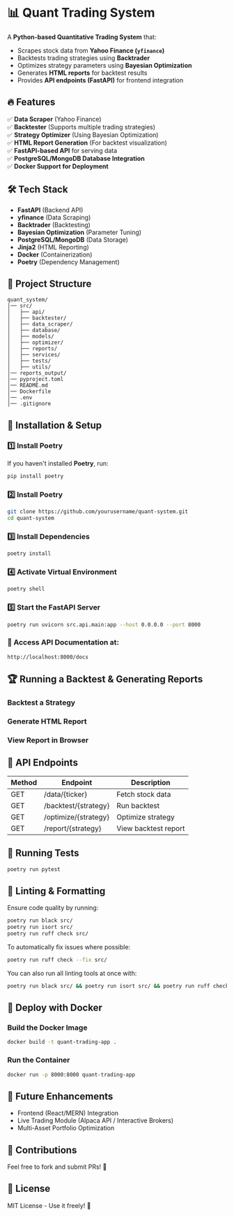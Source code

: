 # 📊 Quant Trading System

A **Python-based Quantitative Trading System** that:
- Scrapes stock data from **Yahoo Finance (`yfinance`)**
- Backtests trading strategies using **Backtrader**
- Optimizes strategy parameters using **Bayesian Optimization**
- Generates **HTML reports** for backtest results
- Provides **API endpoints (FastAPI)** for frontend integration

## 🔥 Features
✅ **Data Scraper** (Yahoo Finance)  
✅ **Backtester** (Supports multiple trading strategies)  
✅ **Strategy Optimizer** (Using Bayesian Optimization)  
✅ **HTML Report Generation** (For backtest visualization)  
✅ **FastAPI-based API** for serving data  
✅ **PostgreSQL/MongoDB Database Integration**  
✅ **Docker Support for Deployment**  

## 🛠 Tech Stack
- **FastAPI** (Backend API)
- **yfinance** (Data Scraping)
- **Backtrader** (Backtesting)
- **Bayesian Optimization** (Parameter Tuning)
- **PostgreSQL/MongoDB** (Data Storage)
- **Jinja2** (HTML Reporting)
- **Docker** (Containerization)
- **Poetry** (Dependency Management)

## 📂 Project Structure
```
quant_system/
│── src/
│   ├── api/
│   ├── backtester/
│   ├── data_scraper/
│   ├── database/
│   ├── models/
│   ├── optimizer/
│   ├── reports/
│   ├── services/
│   ├── tests/
│   ├── utils/
│── reports_output/
│── pyproject.toml
│── README.md
│── Dockerfile
│── .env
│── .gitignore
````

## 🚀 Installation & Setup

### **1️⃣ Install Poetry**
If you haven't installed **Poetry**, run:
```bash
pip install poetry
```

### **2️⃣ Install Poetry**
```bash
git clone https://github.com/yourusername/quant-system.git
cd quant-system
```

### **3️⃣ Install Dependencies**
```bash
poetry install
```

### **4️⃣ Activate Virtual Environment**
```bash
poetry shell
```

### **5️⃣ Start the FastAPI Server**
```bash
poetry run uvicorn src.api.main:app --host 0.0.0.0 --port 8000
```


### **📌 Access API Documentation at:**
```
http://localhost:8000/docs
```

## 🏆 Running a Backtest & Generating Reports
### Backtest a Strategy
### Generate HTML Report
### View Report in Browser

## 📜 API Endpoints

| Method | Endpoint               | Description            |
|--------|------------------------|------------------------|
| GET    | /data/{ticker}         | Fetch stock data       |
| GET    | /backtest/{strategy}   | Run backtest           |
| GET    | /optimize/{strategy}   | Optimize strategy      |
| GET    | /report/{strategy}     | View backtest report   |


## 🧪 Running Tests
```bash
poetry run pytest
```

## 🎯 Linting & Formatting
Ensure code quality by running:
```bash
poetry run black src/
poetry run isort src/
poetry run ruff check src/
```

To automatically fix issues where possible:
```bash
poetry run ruff check --fix src/
```

You can also run all linting tools at once with:
```bash
poetry run black src/ && poetry run isort src/ && poetry run ruff check src/
```

## 🚀 Deploy with Docker

### Build the Docker Image

```bash
docker build -t quant-trading-app .
```

### Run the Container

```bash
docker run -p 8000:8000 quant-trading-app
```

## 🔮 Future Enhancements
- Frontend (React/MERN) Integration
- Live Trading Module (Alpaca API / Interactive Brokers)
- Multi-Asset Portfolio Optimization

## 🤝 Contributions

Feel free to fork and submit PRs! 🚀

## 📜 License

MIT License - Use it freely! 🎯